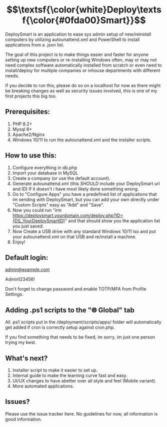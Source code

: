 # $$\textsf{\color{white}Deploy\textsf{\color{#0fda00}Smart}}$$

DeploySmart is an application to ease sys admin setup of new/reinstall computers by utilizing autounattend.xml and PowerShell to install applications from a .json list.

The goal of this project is to make things easier and faster for anyone setting up new computers or re-installing Windows often, may or may not need complex software automatically installed from scratch or even need to install/deploy for multiple companies or inhouse departments with different needs.

If you decide to run this, please do so on a localhost for now as there might be breaking changes as well as security issues involved, this is one of my first projects this big too.

## Prerequisites:

1. PHP 8.2+
2. Mysql 8+
3. Apache2/Nginx
4. Windows 10/11 to run the autounattend.xml and the installer scripts.

## How to use this:

1. Configure everything in db.php
2. Import your database in MySQL
3. Create a company (or use the default account). 
4. Generate autounattend.xml (this *SHOULD* include your DeploySmart url and ID) If it doesn't i have most likely done something wrong.
5. Go to "Configure Apps" you have a predefined list of applications that im sending with DeploySmart, but you can add your own directly under "Custom Scripts" easy as "Add" and "Save". 
6. Now you could run "irm https://deploysmart.yourdomain.com/deploy.php?ID={DS_YourDeploySmartID}" and that should show you the application list you just saved. 
7. Now Create a USB drive with any standard Windows 10/11 iso and put your autounattend.xml on that USB and re/install a machine.
8. Enjoy!

## Default login:

admin@example.com

Admin123456!

Don't forget to change password and enable TOTP/MFA from Profile Settings.

## Adding .ps1 scripts to the "🌐 Global" tab
All .ps1 scripts put in the /deployment/scripts/apps/ folder will automatically get added if cron is correctly setup against cron.php.

If you find something that needs to be fixed, im sorry, im just one person trying my best.

## What's next?

1. Installer script to make it easier to set up.
2. Internal guide to make the learning curve fast and easy.
3. UI/UX changes to have abetter over all style and feel (Mobile variant).
4. More automated applications.

## Issues?

Please use the issue tracker here. No guidelines for now, all information is good information.

